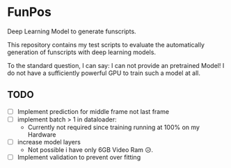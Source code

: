 # FunPos

Deep Learning Model to generate funscripts.

This repository contains my test scripts to evaluate the automatically generation of funscripts with deep learning models.

To the standard question, I can say: I can not provide an pretrained Model! I do not have a sufficiently powerful GPU to train such a model at all.

## TODO

- [ ] Implement prediction for middle frame not last frame
- [ ] implement batch > 1 in dataloader:
  - Currently not required since training running at 100% on my Hardware
- [ ] increase model layers
  - Not possible i have only 6GB Video Ram 😥.
- [ ] Implement validation to prevent over fitting
